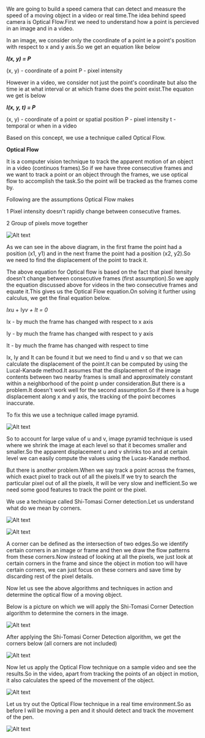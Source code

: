 We are going to build a speed camera that can detect and measure the speed of a moving object in a video or real time.The idea behind speed camera is Optical Flow.First we need to understand how a point is percieved in an image and in a video.

In an image, we consider only the coordinate of a point ie a point's position with respect to x and y axis.So we get an equation like below

***I(x, y) = P***

(x, y) - coordinate of a point
P - pixel intensity

However in a video, we consider not just the point's coordinate but also the time ie at what interval or at which frame does the point exist.The equaton we get is below

***I(x, y, t) = P***

(x, y) - coordinate of a point or spatial position
P - pixel intensity
t - temporal or when in a video

Based on this concept, we use a technique called Optical Flow.

**Optical Flow**

It is a computer vision technique to track the apparent motion of an object in a video (continuos frames).So if we have three consecutive frames and we want to track a point or an object through the frames, we use optical flow to accomplish the task.So the point will be tracked as the frames come by.

Following are the assumptions Optical Flow makes

1 Pixel intensity doesn't rapidly change between consecutive frames.

2 Group of pixels move together

![Alt text](https://github.com/Souvikray/Speed-Camera/blob/master/screenshot2.png?raw=true "Optional Title")

As we can see in the above diagram, in the first frame the point had a position (x1, y1) and in the next frame the point had a position (x2, y2).So we need to find the displacement of the point to track it.

The above equation for Optical flow is based on the fact that pixel itensity doesn't change between consecutive frames (first assumption).So we apply the equation discussed above for videos in the two consecutive frames and equate it.This gives us the Optical Flow equation.On solving it further using calculus, we get the final equation below.

*Ix*u + Iy*v + It = 0*

Ix - by much the frame has changed with respect to x axis

Iy - by much the frame has changed with respect to y axis

It - by much the frame has changed with respect to time

Ix, Iy and It can be found it but we need to find u and v so that we can calculate the displacement of the point.It can be computed by using the Lucal-Kanade method.It assumes that the displacement of the image contents between two nearby frames is small and approximately constant within a neighborhood of the point p under consideration.But there is a problem.It doesn't work well for the second assumption.So if there is a huge displacement along x and y axis, the tracking of the point becomes inaccurate.

To fix this we use a technique called image pyramid.

![Alt text](https://github.com/Souvikray/Speed-Camera/blob/master/screenshot3.png?raw=true "Optional Title")

So to account for large value of u and v, image pyramid technique is used where we shrink the image at each level so that it becomes smaller and smaller.So the apparent displacement u and v shrinks too and at certain level we can easily compute the values using the Lucas-Kanade method.

But there is another problem.When we say track a point across the frames, which exact pixel to track out of all the pixels.If we try to search the particular pixel out of all the pixels, it will be very slow and inefficient.So we need some good features to track the point or the pixel.

We use a technique called Shi-Tomasi Corner detection.Let us understand what do we mean by corners.

![Alt text](https://github.com/Souvikray/Speed-Camera/blob/master/screenshot4.gif?raw=true "Optional Title")

![Alt text](https://github.com/Souvikray/Speed-Camera/blob/master/screenshot5.jpg?raw=true "Optional Title")

A corner can be defined as the intersection of two edges.So we identify certain corners in an image or frame and then we draw the flow patterns from these corners.Now instead of looking at all the pixels, we just look at certain corners in the frame and since the object in motion too will have certain corners, we can just focus on these corners and save time by discarding rest of the pixel details.

Now let us see the above algorithms and techniques in action and determine the optical flow of a moving object.

Below is a picture on which we will apply the Shi-Tomasi Corner Detection algorithm to determine the corners in the image.

![Alt text](https://github.com/Souvikray/Speed-Camera/blob/master/ironman3.jpg?raw=true "Optional Title")

After applying the Shi-Tomasi Corner Detection algorithm, we get the corners below (all corners are not included)

![Alt text](https://github.com/Souvikray/Speed-Camera/blob/master/screenshot1.png?raw=true "Optional Title")

Now let us apply the Optical Flow technique on a sample video and see the results.So in the video, apart from tracking the points of an object in motion, it also calculates the speed of the movement of the object.

![Alt text](https://github.com/Souvikray/Speed-Camera/blob/master/SpeedCameraVideo.gif?raw=true "Optional Title")

Let us try out the Optical Flow technique in a real time environment.So as before I will be moving a pen and it should detect and track the movement of the pen.

![Alt text](https://github.com/Souvikray/Speed-Camera/blob/master/SpeedCameraRealTime.gif?raw=true "Optional Title")





